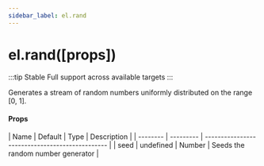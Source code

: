 ```yaml
---
sidebar_label: el.rand
---
```


# el.rand([props])

:::tip Stable
Full support across available targets
:::

Generates a stream of random numbers uniformly distributed on the range [0, 1].

#### Props

| Name     | Default   | Type   | Description                            |
| -------- | --------- | ----------------------------------------------- |
| seed     | undefined | Number | Seeds the random number generator      |
